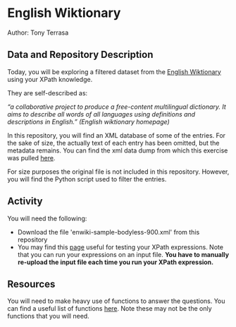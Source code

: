 # English Wiktionary

Author: Tony Terrasa


## Data and Repository Description

Today, you will be exploring a filtered dataset from the [English Wiktionary](https://en.wiktionary.org/wiki/Wiktionary:Main_Page) using your XPath knowledge. 

They are self-described as:

_“a collaborative project to produce a free-content multilingual dictionary. It aims to describe all words of all languages using definitions and descriptions in English.” (English wiktionary homepage)_

In this repository, you will find an XML database of some of the entries. For the sake of size, the actually text of each entry has been omitted, but the metadata remains. You can find the xml data dump from which this exercise was pulled [here](https://dumps.wikimedia.your.org/enwiktionary/20220220/). 

For size purposes the original file is not included in this repository. However, you will find the Python script used to filter the entries. 


## Activity

You will need the following: 



* Download the file 'enwiki-sample-bodyless-900.xml' from this repository
* You may find this [page](https://www.freeformatter.com/xpath-tester.html#ad-output) useful for testing your XPath expressions. Note that you can run your expressions on an input file. **You have to manually re-upload the input file each time you run your XPath expression.**


## Resources

You will need to make heavy use of functions to answer the questions.  You can find a useful list of functions [here](https://www.ibm.com/docs/en/idr/11.3.3?topic=functions-xpath). Note these may not be the only functions that you will need.

